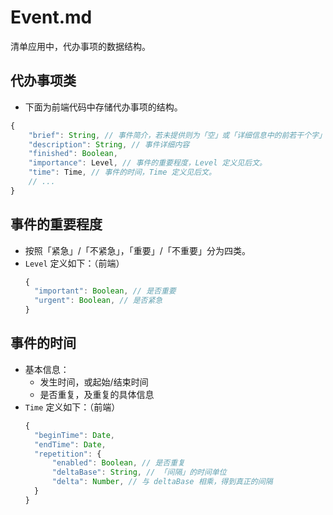 # Event.md

清单应用中，代办事项的数据结构。

## 代办事项类

- 下面为前端代码中存储代办事项的结构。

```javascript
{
    "brief": String, // 事件简介，若未提供则为「空」或「详细信息中的前若干个字」
    "description": String, // 事件详细内容
    "finished": Boolean,
    "importance": Level, // 事件的重要程度，Level 定义见后文。
    "time": Time, // 事件的时间，Time 定义见后文。
    // ...
}
```

## 事件的重要程度

- 按照「紧急」/「不紧急」，「重要」/「不重要」分为四类。
- `Level` 定义如下：（前端）
  ```javascript
  {
    "important": Boolean, // 是否重要
    "urgent": Boolean, // 是否紧急
  }
  ```

## 事件的时间

- 基本信息：
  - 发生时间，或起始/结束时间
  - 是否重复，及重复的具体信息
- `Time` 定义如下：（前端）
  ```javascript
  {
    "beginTime": Date,
    "endTime": Date,
    "repetition": {
        "enabled": Boolean, // 是否重复
        "deltaBase": String, // 「间隔」的时间单位
        "delta": Number, // 与 deltaBase 相乘，得到真正的间隔
    }
  }
  ```